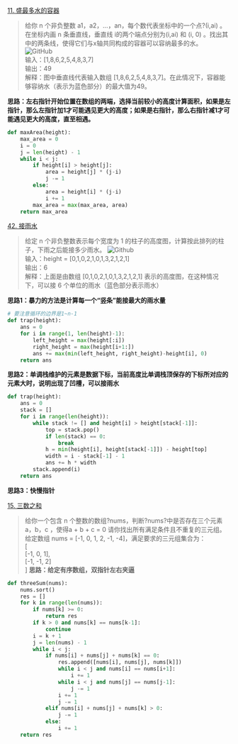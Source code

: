[11. 盛最多水的容器](https://leetcode-cn.com/problems/container-with-most-water/)
> 给你 n 个非负整数 a1，a2，...，an，每个数代表坐标中的一个点?(i,ai) 。在坐标内画 n 条垂直线，垂直线 i的两个端点分别为(i,ai) 和 (i, 0) 。找出其中的两条线，使得它们与x轴共同构成的容器可以容纳最多的水。
![GitHub](https://aliyun-lc-upload.oss-cn-hangzhou.aliyuncs.com/aliyun-lc-upload/uploads/2018/07/25/question_11.jpg) <br>
> 输入：[1,8,6,2,5,4,8,3,7] <br> 输出：49  <br> 解释：图中垂直线代表输入数组 [1,8,6,2,5,4,8,3,7]。在此情况下，容器能够容纳水（表示为蓝色部分）的最大值为49。

**思路：左右指针开始位置在数组的两端，选择当前较小的高度计算面积，如果是左指针，那么左指针加1才可能遇见更大的高度；如果是右指针，那么右指针减1才可能遇见更大的高度，直至相遇。**
```python
def maxArea(height):
    max_area = 0
    i = 0
    j = len(height) - 1
    while i < j:
        if height[i] > height[j]:
            area = height[j] * (j-i)
            j -= 1
        else:
            area = height[i] * (j-i)
            i += 1
        max_area = max(max_area, area)
    return max_area
```
[42. 接雨水](https://leetcode-cn.com/problems/trapping-rain-water/)
> 给定 n 个非负整数表示每个宽度为 1 的柱子的高度图，计算按此排列的柱子，下雨之后能接多少雨水。
![Github](https://assets.leetcode-cn.com/aliyun-lc-upload/uploads/2018/10/22/rainwatertrap.png) <br>
> 输入：height = [0,1,0,2,1,0,1,3,2,1,2,1] <br> 输出：6 <br> 解释：上面是由数组 [0,1,0,2,1,0,1,3,2,1,2,1] 表示的高度图，在这种情况下，可以接 6 个单位的雨水（蓝色部分表示雨水）

**思路1：暴力的方法是计算每一个“竖条”能接最大的雨水量**
```python
# 要注意循环的边界是1~n-1
def trap(height):
    ans = 0
    for i in range(1, len(height)-1):
        left_height = max(height[:i])
        right_height = max(height[i+1:])
        ans += max(min(left_height, right_height)-height[i], 0)
    return ans
```
**思路2：单调栈维护的元素是数据下标，当前高度比单调栈顶保存的下标所对应的元素大时，说明出现了凹槽，可以接雨水**
```python
def trap(height):
    ans = 0
    stack = []
    for i in range(len(height)):
        while stack != [] and height[i] > height[stack[-1]]:
            top = stack.pop()
            if len(stack) == 0:
                break
            h = min(height[i], height[stack[-1]]) - height[top]
            width = i - stack[-1] - 1
            ans += h * width
        stack.append(i)
    return ans
```
**思路3：快慢指针**

[15. 三数之和](https://leetcode-cn.com/problems/3sum/)
> 给你一个包含 n 个整数的数组?nums，判断?nums?中是否存在三个元素 a，b，c ，使得a + b + c = 0 请你找出所有满足条件且不重复的三元组。
> 给定数组 nums = [-1, 0, 1, 2, -1, -4]，满足要求的三元组集合为：<br>
> [ <br>
> [-1, 0, 1], <br>
> [-1, -1, 2] <br>
> ]
**思路：给定有序数组，双指针左右夹逼**
```python
def threeSum(nums):
    nums.sort()
    res = []
    for k in range(len(nums)):
        if nums[k] >= 0:
            return res
        if k > 0 and nums[k] == nums[k-1]:
            continue
        i = k + 1
        j = len(nums) - 1
        while i < j:
            if nums[i] + nums[j] + nums[k] == 0:
                res.append([nums[i], nums[j], nums[k]])
                while i < j and nums[i] == nums[i+1]:
                    i += 1
                while i < j and nums[j] == nums[j-1]:
                    j -= 1
                i += 1
                j -= 1
            elif nums[i] + nums[j] + nums[k] > 0:
                j -= 1
            else:
                i += 1
    return res
```

